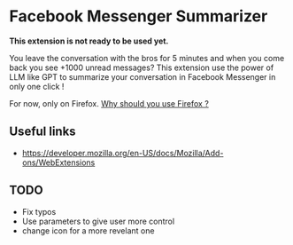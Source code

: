 # Facebook Messenger Summarizer

**This extension is not ready to be used yet.**

You leave the conversation with the bros for 5 minutes and when you come back you see +1000 unread messages? This extension use the power of LLM like GPT to summarize your conversation in Facebook Messenger in only one click !

For now, only on Firefox. [Why should you use Firefox ?](https://www.quora.com/What-are-the-major-reasons-to-use-Firefox-instead-of-Chrome?share=1)


## Useful links
- https://developer.mozilla.org/en-US/docs/Mozilla/Add-ons/WebExtensions

## TODO
- Fix typos
- Use parameters to give user more control
- change icon for a more revelant one